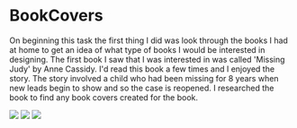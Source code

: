 # BookCovers

On beginning this task the first thing I did was look through the books I had at home to get an idea of what type of books I would be interested in designing.  The first book I saw that I was interested in was called 'Missing Judy' by Anne Cassidy. I'd read this book a few times and I enjoyed the story.  The story involved a child who had been missing for 8 years when new leads begin to show and so the case is reopened.  I researched the book to find any book covers created for the book.

<img src="http://img1.fantasticfiction.co.uk/images/n35/n179392.jpg">
<img src="http://ecx.images-amazon.com/images/I/51g4pJqFtXL._SY344_BO1,204,203,200_.jpg">
<img src="http://d.gr-assets.com/books/1187733235l/1751325.jpg">
